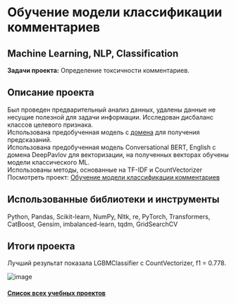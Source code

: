 # Обучение модели классификации комментариев
## Machine Learning, NLP, Classification
**Задачи проекта:**  Определение токсичности комментариев.

## Описание проекта
Был проведен предварительный анализ данных, удалены данные не несущие полезной для задачи информации. Исследован дисбаланс классов целевого признака.\
Использована предобученная модель с [домена](https://huggingface.co/martin-ha/toxic-comment-model) для получения предсказаний.\
Использована предобученная модель Conversational BERT, English с домена DeepPavlov для векторизации, на полученных векторах обучены модели классического ML.\
Использованы методы, основанные на TF-IDF и CountVectorizer\
Посмотреть проект: [Обучение модели классификации комментариев](https://github.com/Vitaliy-Zaitsev/Educational_projects_DS/blob/main/Educational_project_4_ML_NLP/Проект%20МО%20для%20текстов%20(final%20version).ipynb)


## Использованные библиотеки и инструменты
Python, Pandas, Scikit-learn, NumPy, Nltk, re, PyTorch, Transformers, CatBoost, Gensim, imbalanced-learn, tqdm, GridSearchCV
## Итоги проекта
Лучший результат показала LGBMClassifier c CountVectorizer, f1 = 0.778.

![image](https://github.com/Vitaliy-Zaitsev/Educational_projects_DS/assets/120369294/fffcb6a4-64fe-46bf-9ce8-3b965e4a22c4)

#### [Список всех учебных проектов](https://github.com/Vitaliy-Zaitsev/Educational_projects_DS/blob/main/README.md)
